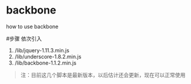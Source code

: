 # backbone
how to use backbone

#步骤
依次引入
1. /lib/jquery-1.11.3.min.js
2. /lib/underscore-1.8.2.min.js
3. /lib/backbone-1.1.2.min.js

> 注：目前这几个脚本是最新版本，以后估计还会更新，现在可以正常使用

